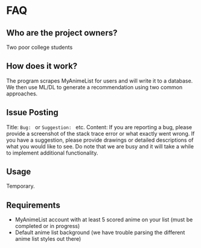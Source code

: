 # FAQ

## Who are the project owners?

Two poor college students

## How does it work?

The program scrapes MyAnimeList for users and will write it to a database. We then use ML/DL to generate a recommendation using two common approaches.

## Issue Posting

Title: `Bug: ` or `Suggestion: ` etc.
Content: If you are reporting a bug, please provide a screenshot of the stack trace error or what exactly went wrong. If you have a suggestion, please provide drawings or detailed descriptions of what you would like to see. Do note that we are busy and it will take a while to implement additional functionality.

## Usage

Temporary.

## Requirements

- MyAnimeList account with at least 5 scored anime on your list (must be completed or in progress)
- Default anime list background (we have trouble parsing the different anime list styles out there)

